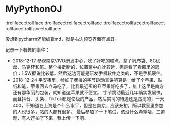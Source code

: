 # MyPythonOJ
:trollface::trollface::trollface::trollface::trollface::trollface::trollface::trollface::trollface::trollface::trollface:

没想到pycharm还能编辑md，就是右边预览界面有点丑。

记录一下有趣的事件：

- 2018-12-17 参观南京VIVO研发中心，吃了好吃的糕点，拿了帆布袋、8G优盘、马克杯和笔。整个楼挺新的，位置离中心比较远，但是看了看那里的房价：1.5W据说比较低。然后这边可能是研发手机软件之类的，不是手机硬件。
- 2018-12-24 平安夜里，参加了费楼的字节跳动宣讲吧算是，给了个苹果、贴纸和笔，苹果回去立马吃了，比我最近买的丑苹果好吃多了，加上这里是南方还有那华丽的包装，就知道这苹果就不便宜。
字节跳动最近几年确实发展快，而且抖音、头条、TikTok都是亿级的产品，然后实习的待遇还是蛮高的，一天400，不知道在上海是个什么水平，但是在南京，应该充裕。所以教室里参加的人也很多，站的人都有很多。
最后参加了一下笔试，该没什么希望哈，三道题，有人还拍了下来，我上传一下吧。
